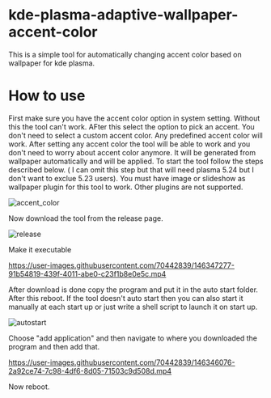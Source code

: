 # kde-plasma-adaptive-wallpaper-accent-color
This is a simple tool for automatically changing accent color based on wallpaper for kde plasma.
# How to use
First make sure you have the accent color option in system setting. Without this the tool can't work. AFter this select the option to pick an accent. 
You don't need to select a custom accent color. Any predefined accent color will work. After setting any accent color the tool will be able to work and 
you don't need to worry about accent color anymore. It will be generated from wallpaper automatically and will be applied. To start the tool follow the 
steps described below. ( I can omit this step but that will need plasma 5.24 but I don't want to exclue 5.23 users). You must have image or slideshow
as wallpaper plugin for this tool to work. Other plugins are not supported.




![accent_color](https://user-images.githubusercontent.com/70442839/146342290-b17ad0bd-8f1b-4395-8891-78204b31a736.gif)


Now download the tool from the release page.







![release](https://user-images.githubusercontent.com/70442839/146343434-c4d14c72-8214-4e04-8c29-0c92ca90543e.gif)


Make it executable


https://user-images.githubusercontent.com/70442839/146347277-91b54819-439f-4011-abe0-c23f1b8e0e5c.mp4






After download is done copy the program and put it in the auto start folder. After this reboot. If the tool doesn't auto start then 
you can also start it manually at each start up or just write a shell script to launch it on start up.


![autostart](https://user-images.githubusercontent.com/70442839/146344313-9606ef89-ed68-4cbe-9a4a-e8f6476d73bc.gif)


Choose "add application" and then navigate to where you downloaded the program and then add that.

https://user-images.githubusercontent.com/70442839/146346076-2a92ce74-7c98-4df6-8d05-71503c9d508d.mp4

Now reboot.

 


